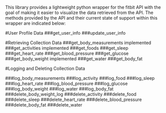 This library provides a lightweight python wrapper for the fitbit API with the goal of making it easier to visualize the data retrieved from the API. The methods provided by the API and their current state of support within this wrapper are indicated below:

#User Profile Data
###get_user_info 
###update_user_info

#Retrieving Collection Data
###get_body_measurements
implemented
###get_activities
implemented
###get_foods
###get_sleep
###get_heart_rate
###get_blood_pressure
###get_glucose
###get_body_weight
implemented
###get_water
###get_body_fat

#Logging and Deleting Collection Data

###log_body_measurements
###log_activity
###log_food
###log_sleep
###log_heart_rate
###log_blood_pressure
###log_glucose
###log_body_weight
###log_water
###log_body_fat
###delete_body_weight_log
###delete_activity
###delete_food
###delete_sleep
###delete_heart_rate
###delete_blood_pressure
###delete_body_fat
###delete_water
